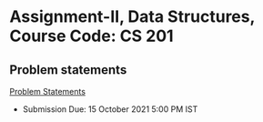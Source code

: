# Assignment-II, Data Structures, Course Code: CS 201

## Problem statements

<a href="https://github.com/codadept/cs-dsa/blob/master/AssignmentII/assets/ProblemStatements.pdf" class="image fit" type="application/pdf">Problem Statements</a>

- Submission Due: 15 October 2021 5:00 PM IST
